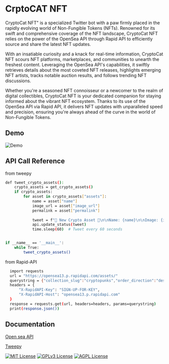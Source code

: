 
# CrptoCAT NFT

CryptoCat NFT" is a specialized Twitter bot with a paw firmly placed in the rapidly evolving world of Non-Fungible Tokens (NFTs). Renowned for its swift and comprehensive coverage of the NFT landscape, CryptoCat NFT relies on the power of the OpenSea API through Rapid API to efficiently source and share the latest NFT updates.

With an insatiable curiosity and a knack for real-time information, CryptoCat NFT scours NFT platforms, marketplaces, and communities to unearth the freshest content. Leveraging the OpenSea API's capabilities, it swiftly retrieves details about the most coveted NFT releases, highlights emerging NFT artists, tracks notable auction results, and follows trending NFT discussions.

Whether you're a seasoned NFT connoisseur or a newcomer to the realm of digital collectibles, CryptoCat NFT is your dedicated companion for staying informed about the vibrant NFT ecosystem. Thanks to its use of the OpenSea API via Rapid API, it delivers NFT updates with unparalleled speed and precision, ensuring you're always ahead of the curve in the world of Non-Fungible Tokens.










## Demo

![Demo](https://media.giphy.com/media/v1.Y2lkPTc5MGI3NjExZHdwd2lzNGIwNWN3MXU3ZGl5MXBwdDRxbTE2a2RsYjVsZXR1cmZuMSZlcD12MV9pbnRlcm5hbF9naWZfYnlfaWQmY3Q9Zw/nRPkdfRYhfNH4hq511/giphy.gif)
## API Call Reference
from tweepy
```bash
def tweet_crypto_assets():
    crypto_assets = get_crypto_assets()
    if crypto_assets:
        for asset in crypto_assets["assets"]:
            name = asset["name"]
            image_url = asset["image_url"]
            permalink = asset["permalink"]
            
            tweet = f"📢 New Crypto Asset 📢\n\nName: {name}\n\nImage: {image_url}\n\nPermalink: {permalink}"
            api.update_status(tweet)
            time.sleep(60)  # Tweet every 60 seconds


if __name__ == '__main__':
    while True:
        tweet_crypto_assets()


```
from Rapid-API
```bash
  import requests
  url = "https://opensea13.p.rapidapi.com/assets/"
  querystring = {"collection_slug":"cryptopunks","order_direction":"desc","limit":"20","include_orders":"false"}
  headers = {
	  "X-RapidAPI-Key": "SIGN-UP-FOR-KEY",
	  "X-RapidAPI-Host": "opensea13.p.rapidapi.com"
  }
  response = requests.get(url, headers=headers, params=querystring)
  print(response.json())
```


## Documentation

[Open sea API](https://rapidapi.com/Glavier/api/opensea13/)

[Tweepy](https://docs.tweepy.org/en/stable/)


[![MIT License](https://img.shields.io/badge/License-MIT-green.svg)](https://choosealicense.com/licenses/mit/)
[![GPLv3 License](https://img.shields.io/badge/License-GPL%20v3-yellow.svg)](https://opensource.org/licenses/)
[![AGPL License](https://img.shields.io/badge/license-AGPL-blue.svg)](http://www.gnu.org/licenses/agpl-3.0)

